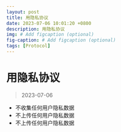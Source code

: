 ```yaml
---
layout: post
title: 用隐私协议
date: 2023-07-06 10:01:20 +0800
description: 用隐私协议
img: # Add figcaption (optional)
fig-caption: # Add figcaption (optional)
tags: [Protocol]
---
```


# 用隐私协议

> 2023-07-06

- 不收集任何用户隐私数据
- 不上传任何用户隐私数据
- 不上传任何用户隐私数据
